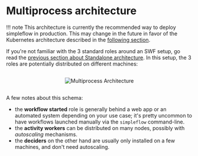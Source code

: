 Multiprocess architecture
=========================

!!! note
    This architecture is currently the recommended way to deploy simpleflow in
    production. This may change in the future in favor of the Kubernetes
    architecture described in the [following section](/kubernetes/).

If you're not familiar with the 3 standard roles around an SWF setup, go read the
[previous section about Standalone architecture](standalone/). In this setup, the
3 roles are potentially distributed on different machines:

<div style="text-align:center; padding:15px;">
  <img src="./../../schemas/simpleflow_architecture_multiprocessing.svg" title="Multiprocess Architecture">
</div>

A few notes about this schema:

- the **workflow started** role is generally behind a web app or an automated system depending on your
  use case; it's pretty uncommon to have workflows launched manually via the `simpleflow` command-line.
- the **activity workers** can be distributed on many nodes, possibly with *autoscaling* mechanisms.
- the **deciders** on the other hand are usually only installed on a few machines, and don't need
  autoscaling.
